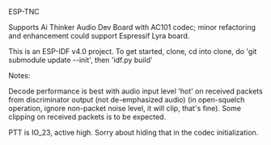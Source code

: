 ESP-TNC

Supports Ai Thinker Audio Dev Board with AC101 codec; minor refactoring and enhancement could support Espressif Lyra board.

This is an ESP-IDF v4.0 project. To get started, clone, cd into clone, do 'git submodule update --init', then 'idf.py build'

Notes:

Decode performance is best with audio input level 'hot' on received packets from discriminator output (not de-emphasized audio) (in open-squelch operation, ignore non-packet noise level, it will clip, that's fine). Some clipping on received packets is to be expected.

PTT is IO_23, active high. Sorry about hiding that in the codec initialization.

